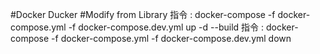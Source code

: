 #Docker Ducker
#Modify from Library
指令 : docker-compose -f docker-compose.yml -f docker-compose.dev.yml up -d --build
指令 : docker-compose -f docker-compose.yml -f docker-compose.dev.yml down
